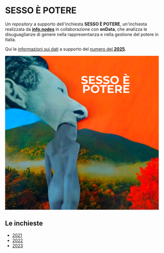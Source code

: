 # SESSO È POTERE

Un *repository* a supporto dell'inchiesta **SESSO È POTERE**, un'inchiesta realizzata da [**info.nodes**](https://www.infonodes.org/) in collaborazione con **onData**, che analizza le disuguaglianze di genere nella rappresentanza e nella gestione del potere in Italia.

Qui le [informazioni sui dati](dati/2025/README.md) a supporto del [numero del **2025**](report/2025_sesso_è_potere.pdf).

[![](immagini/sesso_e_potere_2025_squared.png)](report/2025_sesso_è_potere.pdf)

## Le inchieste

- [2021](https://www.infonodes.org/sesso-%C3%A8-potere#&gid=1908836886&pid=3)
- [2022](https://www.infonodes.org/sessoepotere22)
- [2023](https://infonodes.org/sesso-%C3%A8-potere#&gid=1908836886&pid=1)
